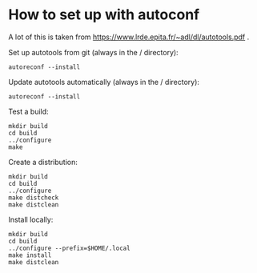 How to set up with autoconf
===========================

A lot of this is taken from
https://www.lrde.epita.fr/~adl/dl/autotools.pdf .

Set up autotools from git (always in the / directory):

    autoreconf --install

Update autotools automatically (always in the / directory):

    autoreconf --install

Test a build:

    mkdir build
    cd build
    ../configure
    make

Create a distribution:

    mkdir build
    cd build
    ../configure
    make distcheck
    make distclean

Install locally:

    mkdir build
    cd build
    ../configure --prefix=$HOME/.local
    make install
    make distclean
